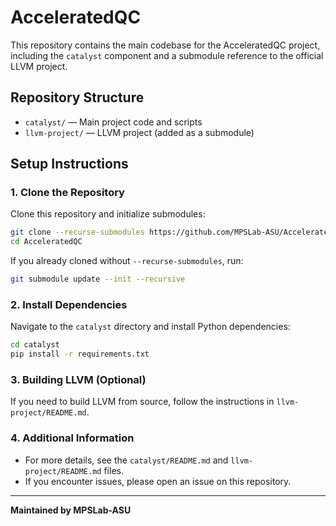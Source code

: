 # AcceleratedQC

This repository contains the main codebase for the AcceleratedQC project, including the `catalyst` component and a submodule reference to the official LLVM project.

## Repository Structure

- `catalyst/` — Main project code and scripts
- `llvm-project/` — LLVM project (added as a submodule)

## Setup Instructions

### 1. Clone the Repository

Clone this repository and initialize submodules:

```bash
git clone --recurse-submodules https://github.com/MPSLab-ASU/AcceleratedQC.git
cd AcceleratedQC
```

If you already cloned without `--recurse-submodules`, run:

```bash
git submodule update --init --recursive
```

### 2. Install Dependencies

Navigate to the `catalyst` directory and install Python dependencies:

```bash
cd catalyst
pip install -r requirements.txt
```

### 3. Building LLVM (Optional)

If you need to build LLVM from source, follow the instructions in `llvm-project/README.md`.

### 4. Additional Information

- For more details, see the `catalyst/README.md` and `llvm-project/README.md` files.
- If you encounter issues, please open an issue on this repository.

---

**Maintained by MPSLab-ASU** 